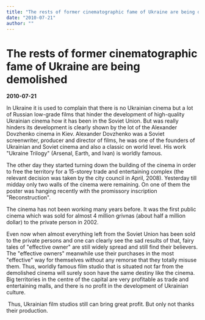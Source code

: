 ```yaml
---
title: "The rests of former cinematographic fame of Ukraine are being demolished"
date: "2010-07-21"
author: ""
---
```


# The rests of former cinematographic fame of Ukraine are being demolished

**2010-07-21** 

In Ukraine it is used to complain that there is no Ukrainian cinema but a lot of Russian low-grade films that hinder the development of high-quality Ukrainian cinema how it has been in the Soviet  Union. But was really hinders its development is clearly shown by the lot of the Alexander Dovzhenko cinema in Kiev. Alexander Dovzhenko was a Soviet screenwriter, producer and director of films, he was one of the founders of Ukrainian and Soviet cinema and also a classic on world level. His work "Ukraine Trilogy" (Arsenal, Earth, and Ivan) is worldly famous.

The other day they started turning down the building of the cinema in order to free the territory for a 15-storey trade and entertaining complex (the relevant decision was taken by the city council in April, 2008). Yesterday till midday only two walls of the cinema were remaining. On one of them the poster was hanging recently with the promissory inscription "Reconstruction".

The cinema has not been working many years before. It was the first public cinema which was sold for almost 4 million grivnas (about half a million dollar) to the private person in 2002.

Even now when almost everything left from the Soviet Union has been sold to the private persons and one can clearly see the sad results of that, fairy tales of "effective owner" are still widely spread and still find their believers. The "effective owners" meanwhile use their purchases in the most "effective" way for themselves without any remorse that they totally misuse them. Thus, worldly famous film studio that is situated not far from the demolished cinema will surely soon have the same destiny like the cinema. Big territories in the centre of the capital are very profitable as trade and entertaining malls, and there is no profit in the development of Ukrainian culture.

 Thus, Ukrainian film studios still can bring great profit. But only not thanks their production.